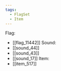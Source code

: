 ```yaml
---
tags:
  - FlagSet
  - Item
---
```

Flag:
- [[flag_11442]]
Sound:
- [[sound_44]]
- [[sound_43]]
- [[sound_17]]
Item:
- [[item_517]]
